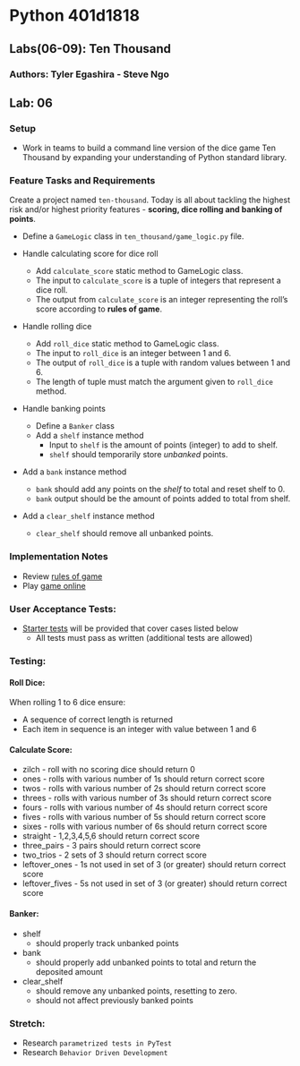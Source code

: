 # Python 401d1818
## Labs(06-09): Ten Thousand
### Authors: Tyler Egashira - Steve Ngo

## Lab: 06
### Setup
* Work in teams to build a command line version of the dice game Ten Thousand by expanding your understanding of Python standard library.

### Feature Tasks and Requirements
Create a project named `ten-thousand`.
Today is all about tackling the highest risk and/or highest priority features - **scoring, dice rolling and banking of points**.
  * Define a `GameLogic` class in `ten_thousand/game_logic.py` file.
  * Handle calculating score for dice roll
    * Add `calculate_score` static method to GameLogic class.
    * The input to `calculate_score` is a tuple of integers that represent a dice roll.
    * The output from `calculate_score` is an integer representing the roll’s score according to **rules of game**.
    
  * Handle rolling dice
    * Add `roll_dice` static method to GameLogic class.
    * The input to `roll_dice` is an integer between 1 and 6.
    * The output of `roll_dice` is a tuple with random values between 1 and 6.
    * The length of tuple must match the argument given to `roll_dice` method.
  * Handle banking points
    * Define a `Banker` class
    * Add a `shelf` instance method
      * Input to `shelf` is the amount of points (integer) to add to shelf.
      * `shelf` should temporarily store *unbanked* points.
  * Add a `bank` instance method
    * `bank` should add any points on the *shelf* to total and reset shelf to 0.
    * `bank` output should be the amount of points added to total from shelf.
  * Add a `clear_shelf` instance method
    * `clear_shelf` should remove all unbanked points.

### Implementation Notes
  * Review [rules of game](https://en.wikipedia.org/wiki/Dice_10000)
  * Play [game online](http://www.playonlinedicegames.com/farkle)

### User Acceptance Tests:
- [Starter tests](https://github.com/codefellows/seattle-python-401d18/blob/main/class-06/demo/parametrized-tests/tests/test_game_logic.py) will be provided that cover cases listed below
  - All tests must pass as written (additional tests are allowed)

### Testing:

#### Roll Dice:
When rolling 1 to 6 dice ensure:
- A sequence of correct length is returned
- Each item in sequence is an integer with value between 1 and 6

#### Calculate Score:
* zilch - roll with no scoring dice should return 0
* ones - rolls with various number of 1s should return correct score
* twos - rolls with various number of 2s should return correct score
* threes - rolls with various number of 3s should return correct score
* fours - rolls with various number of 4s should return correct score
* fives - rolls with various number of 5s should return correct score
* sixes - rolls with various number of 6s should return correct score
* straight - 1,2,3,4,5,6 should return correct score
* three_pairs - 3 pairs should return correct score
* two_trios - 2 sets of 3 should return correct score
* leftover_ones - 1s not used in set of 3 (or greater) should return correct score
* leftover_fives - 5s not used in set of 3 (or greater) should return correct score

#### Banker:
* shelf
  * should properly track unbanked points
* bank
  * should properly add unbanked points to total and return the deposited amount
* clear_shelf
  * should remove any unbanked points, resetting to zero.
  * should not affect previously banked points

### Stretch:
- Research `parametrized tests in PyTest`
- Research `Behavior Driven Development`


<!--- 
## Lab: 07
Extend Ten Thousand game started in previous class to get the game in playable state.

### Feature Tasks and Requirements
* Application should implement all features from previous version
* Application should simulate rolling between 1 and 6 dice
* Application should allow user to set aside dice each roll
* Application should allow “banking” current score or rolling again.
* Application should keep track of total score
* Application should keep track of current round
* Application should have automated tests to ensure proper operation

### User Acceptance Tests
* Starter code contains acceptance tests in the form of “simulation” files.
  * E.g. tests/version_1/quitter.sim.txt
* These simulation files are used in concert with tests/flo.py to examine actual vs. expected output.
* Tests for today are provided.
  * **NOTE**: Feel free to add tests, but you are required to pass all existing tests.
* The tests are the official documentation of the features for the day.

## Lab: 08
Shore up the core functionality of game by allowing users to set aside scoring dice and continuing their turn.
Then handle cheaters and/or confused players who are skirting the rules.

### Feature Tasks and Requirements
* Application should implement features from versions 1 and 2
* Should handle setting aside scoring dice and continuing turn with remaining dice.
* Should handle when cheating occurs.
  * Or just typos.
  * E.g. roll = [1,3,5,2] and user selects 1, 1, 1, 1, 1, 1
* Should allow user to continue rolling with 6 new dice when all dice have scored in current turn.
* Handle zilch
  * No points for round, and round is over

### Stretch Goals
* Identify features to add and propose idea to client.
* Identify gaps in current test suite and add tests to expose bugs.

## Lab: 09
Add an AI bot to play the game.

### Feature Tasks and Requirements
* Create an AI Bot to play Ten Thousand
  * The only method available for use from Game class is `play`.
  * All static methods of `GameLogic` class are available.
  * All other interactions with game can take place **ONLY** via the I/O features of the game.
    * In other words, via injectable `print` and `input` functionality.
    * It is FORBIDDEN to inject a custom `roller` function into Game class.
* Copy bots.py to your project.
  * Place it at root of project, at same level as `pyproject.toml`
* Your Bot class should be added to `bots.py` file with name of your choosing replacing `YourBot`.
  * **NOTE** the code for `BaseBot` class is supplied for reference, but your custom code will be in the overridden `_roll_bank_or_quit` and `_enter_dice` methods.
* User should be able to see your bot play by executing `bots.py` from terminal.
* Application should implement features from previous classes
--->